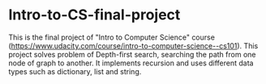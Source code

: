 # Intro-to-CS-final-project
This is the final project of "Intro to Computer Science" course (https://www.udacity.com/course/intro-to-computer-science--cs101).
This project solves problem of Depth-first search, searching the path from one node of graph to another. It implements recursion and uses different data types such as dictionary, list and string. 
